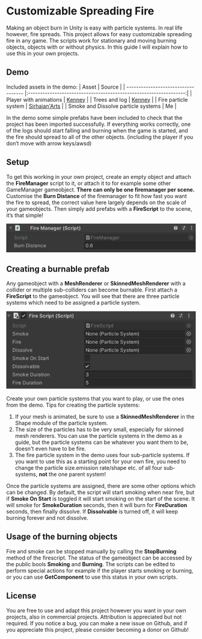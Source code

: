 # Customizable Spreading Fire
Making an object burn in Unity is easy with particle systems. In real life however, fire spreads. This project allows for easy customizable spreading fire in any game. The scripts work for stationary and moving burning objects, objects with or without physics. In this guide I will explain how to use this in your own projects.

## Demo
Included assets in the demo:
| Asset                               | Source                                                            |
| ----------------------------------- |:-----------------------------------------------------------------:|
| Player with animations              | [Kenney](https://www.kenney.nl/assets/animated-characters-2)      |
| Trees and log                       | [Kenney](https://www.kenney.nl/assets/nature-kit)                 |
| Fire particle system                | [Sirhaian'Arts](https://www.youtube.com/watch?v=5Mw6NpSEb2o)      |
| Smoke and Dissolve particle systems | Me                                                                |

In the demo some simple prefabs have been included to check that the project has been imported successfully. If everything works correctly, one of the logs should start falling and burning when the game is started, and the fire should spread to all of the other objects. (including the player if you don’t move with arrow keys/awsd)

## Setup
To get this working in your own project, create an empty object and attach the **FireManager** script to it, or attach it to for example some other GameManager gameobject. **There can only be one firemanager per scene.** Customise the **Burn Distance** of the firemanager to fit how fast you want the fire to spread, the correct value here largely depends on the scale of your gameobjects. Then simply add prefabs with a **FireScript** to the scene, it’s that simple!

![alt text](https://github.com/jorisBarkema/Spreading-Fire/blob/master/FireManagerInspector.png "Fire Manager in inspector")

## Creating a burnable prefab
Any gameobject with a **MeshRenderer** or **SkinnedMeshRenderer** with a collider or multiple sub-colliders can become burnable. First attach a **FireScript** to the gameobject. You will see that there are three particle systems which need to be assigned a particle system.

![alt text](https://github.com/jorisBarkema/Spreading-Fire/blob/master/FireScriptInspector.png "Fire Script in inspector")

Create your own particle systems that you want to play, or use the ones from the demo. Tips for creating the particle systems:

1. If your mesh is animated, be sure to use a **SkinnedMeshRenderer** in the Shape module of the particle system.
2. The size of the particles has to be very small, especially for skinned mesh renderers. You can use the particle systems in the demo as a guide, but the particle systems can be whatever you want them to be, doesn't even have to be fire.
3. The fire particle system in the demo uses four sub-particle systems. If you want to use this as a starting point for your own fire, you need to change the particle size.emission rate/shape etc. of all four sub-systems, **not** the one parent system!

Once the particle systems are assigned, there are some other options which can be changed. By default, the script will start smoking when near fire, but if **Smoke On Start** is toggled it will start smoking on the start of the scene. It will smoke for **SmokeDuration** seconds, then it will burn for **FireDuration** seconds, then finally dissolve. If **Dissolvable** is turned off, it will keep burning forever and not dissolve.

## Usage of the burning objects
Fire and smoke can be stopped manually by calling the **StopBurning** method of the firescript. The status of the gameobject can be accessed by the public bools **Smoking** and **Burning**. The scripts can be edited to perform special actions for example if the player starts smoking or burning, or you can use **GetComponent<FireScript>** to use this status in your own scripts.

## License
You are free to use and adapt this project however you want in your own projects, also in commercial projects. Attribution is appreciated but not required. If you notice a bug, you can make a new issue on Github, and if you appreciate this project, please consider becoming a donor on Github!
